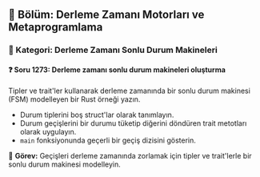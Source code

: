 ## 📘 Bölüm: Derleme Zamanı Motorları ve Metaprogramlama
### 🔹 Kategori: Derleme Zamanı Sonlu Durum Makineleri
#### ❓ Soru 1273: Derleme zamanı sonlu durum makineleri oluşturma

Tipler ve trait'ler kullanarak derleme zamanında bir sonlu durum makinesi (FSM) modelleyen bir Rust örneği yazın.

- Durum tiplerini boş struct'lar olarak tanımlayın.
- Durum geçişlerini bir durumu tüketip diğerini döndüren trait metotları olarak uygulayın.
- `main` fonksiyonunda geçerli bir geçiş dizisini gösterin.

🔧 **Görev:** Geçişleri derleme zamanında zorlamak için tipler ve trait'lerle bir sonlu durum makinesi modelleyin.
